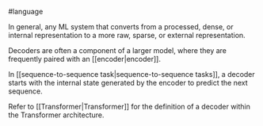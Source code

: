 #language

In general, any ML system that converts from a processed, dense, or
internal representation to a more raw, sparse, or external representation.

Decoders are often a component of a larger model, where they are frequently
paired with an [[encoder|encoder]].

In [[sequence-to-sequence task|sequence-to-sequence tasks]], a decoder
starts with the internal state generated by the encoder to predict the next
sequence.

Refer to [[Transformer|Transformer]] for the definition of a decoder within
the Transformer architecture.

